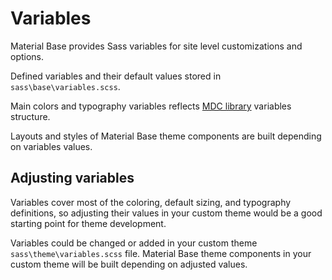 Variables
=========

Material Base provides Sass variables for site level customizations and options.

Defined variables and their default values stored in `sass\base\variables.scss`.

Main colors and typography variables reflects [MDC library](/mdc.md) variables structure. 

Layouts and styles of Material Base theme components are built depending on variables values. 

Adjusting variables
-------------------

Variables cover most of the coloring, default sizing, and typography definitions, so adjusting their values in your custom theme would be a good starting point for theme development.

Variables could be changed or added in your custom theme `sass\theme\variables.scss` file. Material Base theme components in your custom theme will be built depending on adjusted values.
